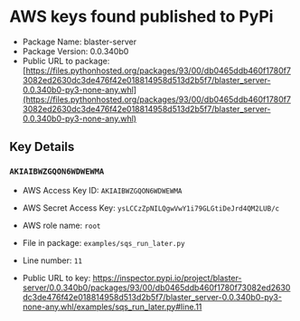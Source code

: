 # AWS keys found published to PyPi

* Package Name: blaster-server
* Package Version: 0.0.340b0
* Public URL to package: [https://files.pythonhosted.org/packages/93/00/db0465ddb460f1780f73082ed2630dc3de476f42e018814958d513d2b5f7/blaster_server-0.0.340b0-py3-none-any.whl](https://files.pythonhosted.org/packages/93/00/db0465ddb460f1780f73082ed2630dc3de476f42e018814958d513d2b5f7/blaster_server-0.0.340b0-py3-none-any.whl)

## Key Details

### `AKIAIBWZGQON6WDWEWMA`

* AWS Access Key ID: `AKIAIBWZGQON6WDWEWMA`
* AWS Secret Access Key: `ysLCCzZpNILQgwVwY1i79GLGtiDeJrd4QM2LUB/c` 
* AWS role name: `root`
* File in package: `examples/sqs_run_later.py`
* Line number: `11`

* Public URL to key: https://inspector.pypi.io/project/blaster-server/0.0.340b0/packages/93/00/db0465ddb460f1780f73082ed2630dc3de476f42e018814958d513d2b5f7/blaster_server-0.0.340b0-py3-none-any.whl/examples/sqs_run_later.py#line.11


